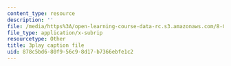 ```yaml
---
content_type: resource
description: ''
file: /media/https%3A/open-learning-course-data-rc.s3.amazonaws.com/8-04-quantum-physics-i-spring-2016/878c5bd680f956c98d17b7366ebfe1c2_kiuwtaprFjk.vtt
file_type: application/x-subrip
resourcetype: Other
title: 3play caption file
uid: 878c5bd6-80f9-56c9-8d17-b7366ebfe1c2
---
```


